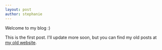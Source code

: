 ```yaml
---
layout: post
author: stephanie
---
```

Welcome to my blog :)

This is the first post. I'll update more soon, but you can find my old posts at [my old website](https://swan07.vercel.app/).